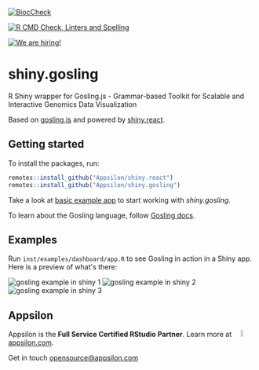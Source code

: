 [![BiocCheck](https://github.com/Appsilon/shiny.gosling/actions/workflows/bioc-check.yaml/badge.svg)](https://github.com/Appsilon/shiny.gosling/actions/workflows/bioc-check.yaml)

[![R CMD Check, Linters and Spelling](https://github.com/Appsilon/shiny.gosling/actions/workflows/r.yml/badge.svg)](https://github.com/Appsilon/shiny.gosling/actions/workflows/r.yml)

<a href = "https://appsilon.com/careers/" target="_blank"><img src="http://d2v95fjda94ghc.cloudfront.net/hiring.png" alt="We are hiring!"/></a>

# shiny.gosling

R Shiny wrapper for Gosling.js - Grammar-based Toolkit for Scalable and Interactive Genomics Data Visualization

Based on [gosling.js](http://gosling-lang.org/) and powered by [shiny.react](https://appsilon.github.io/shiny.react/).

## Getting started

To install the packages, run:
```R
remotes::install_github("Appsilon/shiny.react")
remotes::install_github("Appsilon/shiny.gosling")
```

Take a look at [basic example app](https://github.com/Appsilon/shiny.gosling/blob/main/inst/examples/app.R) to start working with _shiny.gosling_.

To learn about the Gosling language, follow [Gosling docs](http://gosling-lang.org/tutorials/).

## Examples

Run `inst/examples/dashboard/app.R` to see Gosling in action in a Shiny app. Here is a preview of what's there:

![gosling example in shiny 1](https://user-images.githubusercontent.com/1421503/180184232-4df04501-62a6-47c0-a0fb-c2518cca35a4.gif)
![gosling example in shiny 2](https://user-images.githubusercontent.com/1421503/180184244-1daced88-5d66-4adc-a541-8e25767f8e79.gif)
![gosling example in shiny 3](https://user-images.githubusercontent.com/1421503/180184324-4be3dc70-cde2-4d87-9505-c342f302cab9.gif)

Appsilon
--------

<img src="https://avatars0.githubusercontent.com/u/6096772" align="right" alt="" width="6%" />

Appsilon is the **Full Service Certified RStudio Partner**. Learn more
at [appsilon.com](https://appsilon.com).

Get in touch [opensource@appsilon.com](mailto:opensource@appsilon.com)
